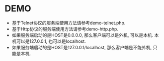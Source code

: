 # DEMO

- 基于Telnet协议的服务端使用方法请参考demo-telnet.php.
- 基于Http协议的服务端使用方法请参考demo-http.php.
- 如果服务端启动的是HOST是0.0.0.0, 那么客户端可以是外机, 可以是本机. 本机可以是127.0.0.1, 也可以是localhost.
- 如果服务端启动的是HOST是127.0.0.1/localhost, 那么客户端是不能外机, 只能是本机.